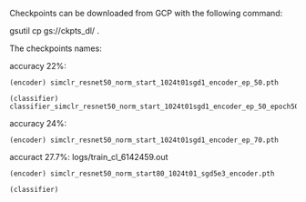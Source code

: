 Checkpoints can be downloaded from GCP with the following command:

gsutil cp gs://ckpts_dl/<CKPT> .

The checkpoints names:

accuracy 22%: 

	(encoder) simclr_resnet50_norm_start_1024t01sgd1_encoder_ep_50.pth

	(classifier) classifier_simclr_resnet50_norm_start_1024t01sgd1_encoder_ep_50_epoch50.pth
	   
accuracy 24%: 

	(encoder) simclr_resnet50_norm_start_1024t01sgd1_encoder_ep_70.pth
	
accuract 27.7%: logs/train_cl_6142459.out

	(encoder) simclr_resnet50_norm_start80_1024t01_sgd5e3_encoder.pth
	
	(classifier) 
